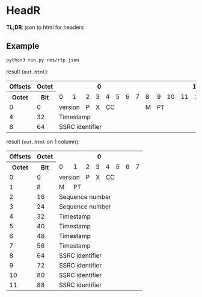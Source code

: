 # HeadR

**TL;DR**: json to html for headers

## Example

```bash
python3 run.py res/rtp.json
```

result (`out.html`):

<html>
<body>
<table>
    <tr>
        <th>Offsets</th>
        <th>Octet</th>
        <th colspan="8">
            0
        </th>
        <th colspan="8">
            1
        </th>
        <th colspan="8">
            2
        </th>
        <th colspan="8">
            3
        </th>
    </tr>
    <tr>
        <th>Octet</th>
        <th>Bit</th>
        <td colspan="1">
            0
        </td>
        <td colspan="1">
            1
        </td>
        <td colspan="1">
            2
        </td>
        <td colspan="1">
            3
        </td>
        <td colspan="1">
            4
        </td>
        <td colspan="1">
            5
        </td>
        <td colspan="1">
            6
        </td>
        <td colspan="1">
            7
        </td>
        <td colspan="1">
            8
        </td>
        <td colspan="1">
            9
        </td>
        <td colspan="1">
            10
        </td>
        <td colspan="1">
            11
        </td>
        <td colspan="1">
            12
        </td>
        <td colspan="1">
            13
        </td>
        <td colspan="1">
            14
        </td>
        <td colspan="1">
            15
        </td>
        <td colspan="1">
            16
        </td>
        <td colspan="1">
            17
        </td>
        <td colspan="1">
            18
        </td>
        <td colspan="1">
            19
        </td>
        <td colspan="1">
            20
        </td>
        <td colspan="1">
            21
        </td>
        <td colspan="1">
            22
        </td>
        <td colspan="1">
            23
        </td>
        <td colspan="1">
            24
        </td>
        <td colspan="1">
            25
        </td>
        <td colspan="1">
            26
        </td>
        <td colspan="1">
            27
        </td>
        <td colspan="1">
            28
        </td>
        <td colspan="1">
            29
        </td>
        <td colspan="1">
            30
        </td>
        <td colspan="1">
            31
        </td>
    </tr>
    <tr>
        <td>
            0
        </td>
        <td>
            0
        </td>
        <td colspan="2">
            version
        </td>
        <td colspan="1">
            P
        </td>
        <td colspan="1">
            X
        </td>
        <td colspan="4">
            CC
        </td>
        <td colspan="1">
            M
        </td>
        <td colspan="7">
            PT
        </td>
        <td colspan="16">
            Sequence number
        </td>
    </tr>
    <tr>
        <td>
            4
        </td>
        <td>
            32
        </td>
        <td colspan="32">
            Timestamp
        </td>
    </tr>
    <tr>
        <td>
            8
        </td>
        <td>
            64
        </td>
        <td colspan="32">
            SSRC identifier
        </td>
    </tr>
</table>
</body>
</html>

result (`out.html` on 1 column):

<html>
    <body>
        <table>
            <tr>
                <th>Offsets</th>
                <th>Octet</th>
                <th colspan = "8">
                    0
                </th>
            </tr>
            <tr>
                <th>Octet</th>
                <th>Bit</th>
                <td colspan = "1">
                    0
                </td>
                <td colspan = "1">
                    1
                </td>
                <td colspan = "1">
                    2
                </td>
                <td colspan = "1">
                    3
                </td>
                <td colspan = "1">
                    4
                </td>
                <td colspan = "1">
                    5
                </td>
                <td colspan = "1">
                    6
                </td>
                <td colspan = "1">
                    7
                </td>
            </tr>
            <tr>
                <td>
                    0
                </td>
                <td>
                    0
                </td>
                    <td colspan="2">
                        version
                    </td>
                    <td colspan="1">
                        P
                    </td>
                    <td colspan="1">
                        X
                    </td>
                    <td colspan="4">
                        CC
                    </td>
            </tr>
            <tr>
                <td>
                    1
                </td>
                <td>
                    8
                </td>
                    <td colspan="1">
                        M
                    </td>
                    <td colspan="7">
                        PT
                    </td>
            </tr>
            <tr>
                <td>
                    2
                </td>
                <td>
                    16
                </td>
                    <td colspan="8">
                        Sequence number
                    </td>
            </tr>
            <tr>
                <td>
                    3
                </td>
                <td>
                    24
                </td>
                    <td colspan="8">
                        Sequence number
                    </td>
            </tr>
            <tr>
                <td>
                    4
                </td>
                <td>
                    32
                </td>
                    <td colspan="24">
                        Timestamp
                    </td>
            </tr>
            <tr>
                <td>
                    5
                </td>
                <td>
                    40
                </td>
                    <td colspan="16">
                        Timestamp
                    </td>
            </tr>
            <tr>
                <td>
                    6
                </td>
                <td>
                    48
                </td>
                    <td colspan="8">
                        Timestamp
                    </td>
            </tr>
            <tr>
                <td>
                    7
                </td>
                <td>
                    56
                </td>
                    <td colspan="8">
                        Timestamp
                    </td>
            </tr>
            <tr>
                <td>
                    8
                </td>
                <td>
                    64
                </td>
                    <td colspan="24">
                        SSRC identifier
                    </td>
            </tr>
            <tr>
                <td>
                    9
                </td>
                <td>
                    72
                </td>
                    <td colspan="16">
                        SSRC identifier
                    </td>
            </tr>
            <tr>
                <td>
                    10
                </td>
                <td>
                    80
                </td>
                    <td colspan="8">
                        SSRC identifier
                    </td>
            </tr>
            <tr>
                <td>
                    11
                </td>
                <td>
                    88
                </td>
                    <td colspan="8">
                        SSRC identifier
                    </td>
            </tr>
        </table>
    </body>
</html>
